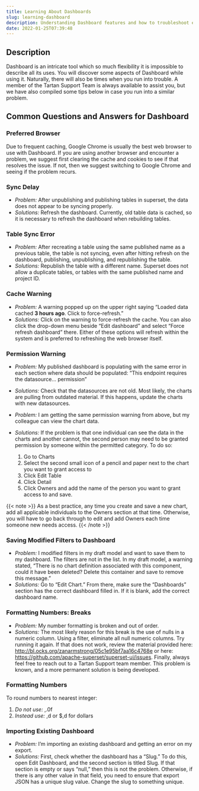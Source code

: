 ```yaml
---
title: Learning About Dashboards
slug: learning-dashboard
description: Understanding Dashboard features and how to troubleshoot errors and warnings
date: 2022-01-25T07:39:48
---
```



## Description


Dashboard is an intricate tool which so much flexibility it is impossible to describe all its uses. You will discover some aspects of Dashboard while using it. Naturally, there will also be times when you run into trouble. A member of the Tartan Support Team is always available to assist you, but we have also compiled some tips below in case you run into a similar problem.



## **Common Questions and Answers for Dashboard**



### Preferred Browser


Due to frequent caching, Google Chrome is usually the best web browser to use with Dashboard. If you are using another browser and encounter a problem, we suggest first clearing the cache and cookies to see if that resolves the issue. If not, then we suggest switching to Google Chrome and seeing if the problem recurs.



### Sync Delay


* *Problem:* After unpublishing and publishing tables in superset, the data does not appear to be syncing properly.
* *Solutions:* Refresh the dashboard. Currently, old table data is cached, so it is necessary to refresh the dashboard when rebuilding tables.

### Table Sync Error


* *Problem:* After recreating a table using the same published name as a previous table, the table is not syncing, even after hitting refresh on the dashboard, publishing, unpublishing, and republishing the table.
* *Solutions:* Republish the table with a different name. Superset does not allow a duplicate tables, or tables with the same published name and project ID.

### Cache Warning


* *Problem:* A warning popped up on the upper right saying “Loaded data cached **3 hours ago**. Click to force-refresh.”
* *Solutions:* Click on the warning to force-refresh the cache. You can also click the drop-down menu beside “Edit dashboard” and select “Force refresh dashboard” there. Either of these options will refresh within the system and is preferred to refreshing the web browser itself.

### Permission Warning


* *Problem:* My published dashboard is populating with the same error in each section where data should be populated: “This endpoint requires the datasource… permission”
* *Solutions:* Check that the datasources are not old. Most likely, the charts are pulling from outdated material. If this happens, update the charts with new datasources.
* *Problem:* I am getting the same permission warning from above, but my colleague can view the chart data.
* *Solutions:* If the problem is that one individual can see the data in the charts and another cannot, the second person may need to be granted permission by someone within the permitted category. To do so:


	1. Go to Charts
	2. Select the second small icon of a pencil and paper next to the chart you want to grant access to
	3. Click Edit Table
	4. Click Detail
	5. Click Owners and add the name of the person you want to grant access to and save.

{{< note >}}
As a best practice, any time you create and save a new chart, add all applicable individuals to the Owners section at that time. Otherwise, you will have to go back through to edit and add Owners each time someone new needs access.
{{< /note >}}


### Saving Modified Filters to Dashboard


* *Problem:* I modified filters in my draft model and want to save them to my dashboard. The filters are not in the list. In my draft model, a warning stated, “There is no chart definition associated with this component, could it have been deleted? Delete this container and save to remove this message.”
* *Solutions:* Go to “Edit Chart.” From there, make sure the “Dashboards” section has the correct dashboard filled in. If it is blank, add the correct dashboard name.

### Formatting Numbers: Breaks


* *Problem:* My number formatting is broken and out of order.
* *Solutions:* The most likely reason for this break is the use of nulls in a numeric column. Using a filter, eliminate all null numeric columns. Try running it again. If that does not work, review the material provided here: <http://bl.ocks.org/zanarmstrong/05c1e95bf7aa16c4768e> or here: <https://github.com/apache-superset/superset-ui/issues>. Finally, always feel free to reach out to a Tartan Support team member. This problem is known, and a more permanent solution is being developed.

### Formatting Numbers


To round numbers to nearest integer:


1. *Do not use:* ,.0f
2. *Instead use:* ,d or $,d for dollars

### Importing Existing Dashboard


* *Problem:* I’m importing an existing dashboard and getting an error on my export.
* *Solutions:* First, check whether the dashboard has a “Slug.” To do this, open Edit Dashboard, and the second section is titled Slug. If that section is empty or says “null,” then this is not the problem. Otherwise, if there is any other value in that field, you need to ensure that export JSON has a unique slug value. Change the slug to something unique.
